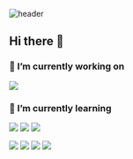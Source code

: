 ![header](https://capsule-render.vercel.app/api?type=waving&color=0:5433FF,50:20BDFF,100:A5FECB&height=200&section=header&text=Junho%20Lee's%20Github%20Profile&fontSize=60)

## Hi there 👋 

### 🔎 I’m currently working on
<p>
<img src="https://github-readme-stats.vercel.app/api?username=CodeAlphas&theme=radical&show_icons=true&hide=contribs&count_private=true">
</p>

### 📖 I’m currently learning 
<p>
<img src="https://img.shields.io/badge/kotlin-1071D3?style=flat&logo=kotlin&logoColor=white">
<img src="https://img.shields.io/badge/java-0D597F?style=flat&logo=oracle&logoColor=white">
<img src="https://img.shields.io/badge/python-3776AB?style=flat&logo=python&logoColor=white">
</p>
<p>
<img src="https://img.shields.io/badge/Visual Studio Code-007ACC?style=flat&logo=Visual Studio Code&logoColor=white">
<img src="https://img.shields.io/badge/Android Studio-44A833?style=flat&logo=Android Studio&logoColor=white">
<img src="https://img.shields.io/badge/github-181717?style=flat&logo=github&logoColor=white">
<img src="https://img.shields.io/badge/git-F05032?style=flat&logo=git&logoColor=white">
</p>


<!--**CodeAlphas/CodeAlphas** is a ✨ _special_ ✨ repository because its `README.md` (this file) appears on your GitHub profile.

Here are some ideas to get you started:

- 🔭 I’m currently working on ...
- 🌱 I’m currently learning ...
- 👯 I’m looking to collaborate on ...
- 🤔 I’m looking for help with ...
- 💬 Ask me about ...
- 📫 How to reach me: ...
- 😄 Pronouns: ...
- ⚡ Fun fact: ...-->
